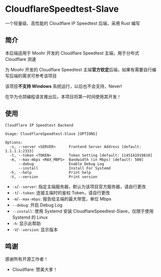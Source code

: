 # CloudflareSpeedtest-Slave

一个轻量级、高性能的 Cloudflare IP Speedtest 后端，采用 Rust 编写

## 简介

本后端适用于 Moohr 开发的 Cloudflare Speedtest 主端，用于分布式 Cloudflare 测速

为 Moohr 开发的 Cloudflare Speedtest 主端**官方钦定**后端，如果有需要自行编写后端的需求可参考该项目

该项目**不支持 Windows** 系统运行，以后也不会支持，Never!

在华为仓颉编程语言推出后，本项目将第一时间使用其开发！

## 使用

```
Cloudflare IP Speedtest Backend

Usage: CloudflareSpeedtest-Slave [OPTIONS]

Options:
  -s, --server <SERVER>      Frontend Server Address [default: 1.1.1.1:2333]
  -t, --token <TOKEN>        Token Setting [default: 1145141919810]
  -m, --max-mbps <MAX_MBPS>  Bandwidth (in Mbps) [default: 500]
      --debug                Enable Debug Log
      --install              Install For Systemd
  -h, --help                 Print help
  -V, --version              Print version
```

- `-s`/`--server`: 指定主端服务器，默认为该项目官方服务器，请自行更改
- `-t`/`--token`: 连接主端时的鉴权 Token，请自行更改
- `-m`/`--max-mbps`: 报告给主端的最大带宽，单位 Mbps
- `--debug`: 开启 Debug Log
- `--install`: 使用 Systemd 安装 CloudflareSpeedtest-Slave，仅限于使用 Systemd 的 Linux
- `-h`: 显示此帮助
- `-V`/`--version`: 显示版本

## 鸣谢

感谢所有开源工作者！

- Cloudflare: 赞美大爹！

